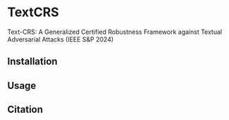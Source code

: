 # TextCRS
Text-CRS: A Generalized Certified Robustness Framework against Textual Adversarial Attacks (IEEE S&amp;P 2024)

## Installation

## Usage

## Citation

